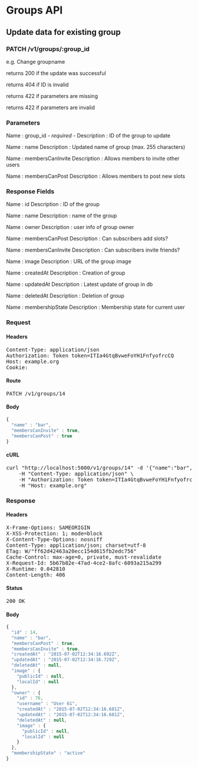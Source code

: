 # Groups API

## Update data for existing group

### PATCH /v1/groups/:group_id

e.g. Change groupname

returns 200 if the update was successful

returns 404 if ID is invalid

returns 422 if parameters are missing

returns 422 if parameters are invalid

### Parameters

Name : group_id *- required -*
Description : ID of the group to update

Name : name
Description : Updated name of group (max. 255 characters)

Name : membersCanInvite
Description : Allows members to invite other users

Name : membersCanPost
Description : Allows members to post new slots


### Response Fields

Name : id
Description : ID of the group

Name : name
Description : name of the group

Name : owner
Description : user info of group owner

Name : membersCanPost
Description : Can subscribers add slots?

Name : membersCanInvite
Description : Can subscribers invite friends?

Name : image
Description : URL of the group image

Name : createdAt
Description : Creation of group

Name : updatedAt
Description : Latest update of group in db

Name : deletedAt
Description : Deletion of group

Name : membershipState
Description : Membership state for current user

### Request

#### Headers

<pre>Content-Type: application/json
Authorization: Token token=ITIa4GtqBvweFoYH1FnfyofrcCQ
Host: example.org
Cookie: </pre>

#### Route

<pre>PATCH /v1/groups/14</pre>

#### Body
```javascript
{
  "name" : "bar",
  "membersCanInvite" : true,
  "membersCanPost" : true
}
```


#### cURL

<pre class="request">curl &quot;http://localhost:5000/v1/groups/14&quot; -d &#39;{&quot;name&quot;:&quot;bar&quot;,&quot;membersCanInvite&quot;:true,&quot;membersCanPost&quot;:true}&#39; -X PATCH \
	-H &quot;Content-Type: application/json&quot; \
	-H &quot;Authorization: Token token=ITIa4GtqBvweFoYH1FnfyofrcCQ&quot; \
	-H &quot;Host: example.org&quot;</pre>

### Response

#### Headers

<pre>X-Frame-Options: SAMEORIGIN
X-XSS-Protection: 1; mode=block
X-Content-Type-Options: nosniff
Content-Type: application/json; charset=utf-8
ETag: W/&quot;ff62d42463a20ecc154d615fb2edc756&quot;
Cache-Control: max-age=0, private, must-revalidate
X-Request-Id: 5b67b82e-47ad-4ce2-8afc-6093a215a299
X-Runtime: 0.042810
Content-Length: 406</pre>

#### Status

<pre>200 OK</pre>

#### Body

```javascript
{
  "id" : 14,
  "name" : "bar",
  "membersCanPost" : true,
  "membersCanInvite" : true,
  "createdAt" : "2015-07-02T12:34:16.692Z",
  "updatedAt" : "2015-07-02T12:34:16.729Z",
  "deletedAt" : null,
  "image" : {
    "publicId" : null,
    "localId" : null
  },
  "owner" : {
    "id" : 76,
    "username" : "User 61",
    "createdAt" : "2015-07-02T12:34:16.681Z",
    "updatedAt" : "2015-07-02T12:34:16.681Z",
    "deletedAt" : null,
    "image" : {
      "publicId" : null,
      "localId" : null
    }
  },
  "membershipState" : "active"
}
```

